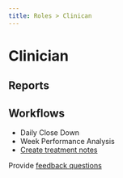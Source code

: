 ```yaml
---
title: Roles > Clinican
---
```


# Clinician

## Reports

## Workflows

- Daily Close Down
- Week Performance Analysis
- [Create treatment notes](http://docs.gensolve.com/help/gpm_uk/desktop/Videos/Conditions__Medical_Notes/How_to_Create_Daily_Notes.htm)

Provide [feedback questions](../../support/feedback-questions.md)
